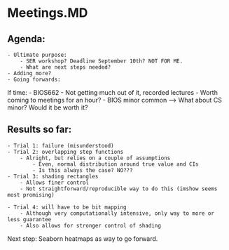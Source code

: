 # Meetings.MD

## Agenda:
    - Ultimate purpose:
        - SER workshop? Deadline September 10th? NOT FOR ME. 
        - What are next steps needed?
    - Adding more?
    - Going forwards: 

If time:
    - BIOS662
        - Not getting much out of it, recorded lectures
        - Worth coming to meetings for an hour? 
    - BIOS minor common --> What about CS minor? Would it be worth it?

## Results so far:
    - Trial 1: failure (misunderstood)
    - Trial 2: overlapping step functions
        - Alright, but relies on a couple of assumptions
            - Even, normal distribution around true value and CIs
            - Is this always the case? NO???
    - Trial 3: shading rectangles
        - Allows finer control
        - Not straightforward/reproducible way to do this (imshow seems most promising)
            
    - Trial 4: will have to be bit mapping
        - Although very computationally intensive, only way to more or less guarantee
        - Also allows for stronger control of shading


Next step: Seaborn heatmaps as way to go forward. 